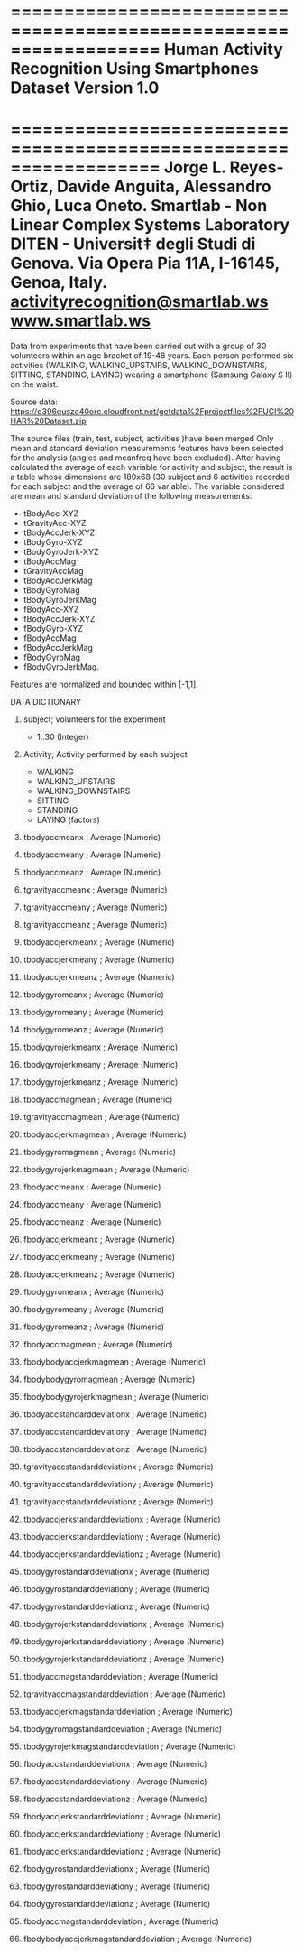 
==================================================================
Human Activity Recognition Using Smartphones Dataset
Version 1.0
==================================================================
==================================================================
Jorge L. Reyes-Ortiz, Davide Anguita, Alessandro Ghio, Luca Oneto.
Smartlab - Non Linear Complex Systems Laboratory
DITEN - Universit‡ degli Studi di Genova.
Via Opera Pia 11A, I-16145, Genoa, Italy.
activityrecognition@smartlab.ws
www.smartlab.ws
==================================================================
Data from experiments that have been carried out with a group of 30 volunteers within an age bracket of 19-48 years. Each person performed six activities (WALKING, WALKING_UPSTAIRS, WALKING_DOWNSTAIRS, SITTING, STANDING, LAYING) wearing a smartphone (Samsung Galaxy S II) on the waist.

Source data:
https://d396qusza40orc.cloudfront.net/getdata%2Fprojectfiles%2FUCI%20HAR%20Dataset.zip 


The source files (train, test, subject, activities )have been merged
Only mean and standard deviation measurements features have been selected for the analysis (angles and meanfreq have been excluded). 
After having calculated the average of each variable for activity and subject, the result is a table whose dimensions are 180x68 (30 subject and 6 activities recorded for each subject and the average of 66 variable). The variable considered are mean and standard deviation of the following measurements:
- tBodyAcc-XYZ
- tGravityAcc-XYZ
- tBodyAccJerk-XYZ
- tBodyGyro-XYZ
- tBodyGyroJerk-XYZ
- tBodyAccMag
- tGravityAccMag
- tBodyAccJerkMag
- tBodyGyroMag
- tBodyGyroJerkMag
- fBodyAcc-XYZ
- fBodyAccJerk-XYZ
- fBodyGyro-XYZ
- fBodyAccMag
- fBodyAccJerkMag
- fBodyGyroMag
- fBodyGyroJerkMag.


Features are normalized and bounded within [-1,1].


DATA DICTIONARY


1. subject; volunteers for the experiment
	- 1..30 (Integer)           

2. Activity; Activity performed by each subject 
	- WALKING
	- WALKING_UPSTAIRS 
	- WALKING_DOWNSTAIRS 
	- SITTING 
	- STANDING 
	- LAYING   (factors)
	

3.	tbodyaccmeanx	 ; Average (Numeric)
4.	tbodyaccmeany	 ; Average (Numeric)
5.	tbodyaccmeanz	 ; Average (Numeric)
6.	tgravityaccmeanx	 ; Average (Numeric)
7.	tgravityaccmeany	 ; Average (Numeric)
8.	tgravityaccmeanz	 ; Average (Numeric)
9.	tbodyaccjerkmeanx	 ; Average (Numeric)
10.	tbodyaccjerkmeany	 ; Average (Numeric)
11.	tbodyaccjerkmeanz	 ; Average (Numeric)
12.	tbodygyromeanx	 ; Average (Numeric)
13.	tbodygyromeany	 ; Average (Numeric)
14.	tbodygyromeanz	 ; Average (Numeric)
15.	tbodygyrojerkmeanx	 ; Average (Numeric)
16.	tbodygyrojerkmeany	 ; Average (Numeric)
17.	tbodygyrojerkmeanz	 ; Average (Numeric)
18.	tbodyaccmagmean	 ; Average (Numeric)
19.	tgravityaccmagmean	 ; Average (Numeric)
20.	tbodyaccjerkmagmean	 ; Average (Numeric)
21.	tbodygyromagmean	 ; Average (Numeric)
22.	tbodygyrojerkmagmean	 ; Average (Numeric)
23.	fbodyaccmeanx	 ; Average (Numeric)
24.	fbodyaccmeany	 ; Average (Numeric)
25.	fbodyaccmeanz	 ; Average (Numeric)
26.	fbodyaccjerkmeanx	 ; Average (Numeric)
27.	fbodyaccjerkmeany	 ; Average (Numeric)
28.	fbodyaccjerkmeanz	 ; Average (Numeric)
29.	fbodygyromeanx	 ; Average (Numeric)
30.	fbodygyromeany	 ; Average (Numeric)
31.	fbodygyromeanz	 ; Average (Numeric)
32.	fbodyaccmagmean	 ; Average (Numeric)
33.	fbodybodyaccjerkmagmean	 ; Average (Numeric)
34.	fbodybodygyromagmean	 ; Average (Numeric)
35.	fbodybodygyrojerkmagmean	 ; Average (Numeric)
36.	tbodyaccstandarddeviationx	 ; Average (Numeric)
37.	tbodyaccstandarddeviationy	 ; Average (Numeric)
38.	tbodyaccstandarddeviationz	 ; Average (Numeric)
39.	tgravityaccstandarddeviationx	 ; Average (Numeric)
40.	tgravityaccstandarddeviationy	 ; Average (Numeric)
41.	tgravityaccstandarddeviationz	 ; Average (Numeric)
42.	tbodyaccjerkstandarddeviationx	 ; Average (Numeric)
43.	tbodyaccjerkstandarddeviationy	 ; Average (Numeric)
44.	tbodyaccjerkstandarddeviationz	 ; Average (Numeric)
45.	tbodygyrostandarddeviationx	 ; Average (Numeric)
46.	tbodygyrostandarddeviationy	 ; Average (Numeric)
47.	tbodygyrostandarddeviationz	 ; Average (Numeric)
48.	tbodygyrojerkstandarddeviationx	 ; Average (Numeric)
49.	tbodygyrojerkstandarddeviationy	 ; Average (Numeric)
50.	tbodygyrojerkstandarddeviationz	 ; Average (Numeric)
51.	tbodyaccmagstandarddeviation	 ; Average (Numeric)
52.	tgravityaccmagstandarddeviation	 ; Average (Numeric)
53.	tbodyaccjerkmagstandarddeviation	 ; Average (Numeric)
54.	tbodygyromagstandarddeviation	 ; Average (Numeric)
55.	tbodygyrojerkmagstandarddeviation	 ; Average (Numeric)
56.	fbodyaccstandarddeviationx	 ; Average (Numeric)
57.	fbodyaccstandarddeviationy	 ; Average (Numeric)
58.	fbodyaccstandarddeviationz	 ; Average (Numeric)
59.	fbodyaccjerkstandarddeviationx	 ; Average (Numeric)
60.	fbodyaccjerkstandarddeviationy	 ; Average (Numeric)
61.	fbodyaccjerkstandarddeviationz	 ; Average (Numeric)
62.	fbodygyrostandarddeviationx	 ; Average (Numeric)
63.	fbodygyrostandarddeviationy	 ; Average (Numeric)
64.	fbodygyrostandarddeviationz	 ; Average (Numeric)
65.	fbodyaccmagstandarddeviation	 ; Average (Numeric)
66.	fbodybodyaccjerkmagstandarddeviation	 ; Average (Numeric)
